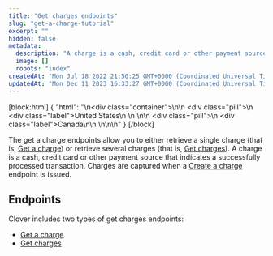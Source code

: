 ```yaml
---
title: "Get charges endpoints"
slug: "get-a-charge-tutorial"
excerpt: ""
hidden: false
metadata: 
  description: "A charge is a cash, credit card or other payment source that indicates a successfully processed transaction. Charges are captured when a create a charge endpoint is issued. The get a charge endpoints allow you to either retrieve a single charge or several charges."
  image: []
  robots: "index"
createdAt: "Mon Jul 18 2022 21:50:25 GMT+0000 (Coordinated Universal Time)"
updatedAt: "Mon Dec 11 2023 16:33:27 GMT+0000 (Coordinated Universal Time)"
---
```

[block:html]
{
  "html": "<!--JIRA DS-3008; Region pill icon added to topic on 2.27.2023-->\n<div class=\"container\">\n<!--US-->\n  <div class=\"pill\">\n    <div class=\"label\">United States</div>\n   \n  </div>\n<!--Canada-->\n  <div class=\"pill\">\n    <div class=\"label\">Canada</div>\n</div>\n  \n</div>\n\n<style>\nbody {\n  font-family: \"Segoe UI\", \"Roboto\",\n    \"Segoe UI Symbol\";\n}\n.container {\n  align-items: center;\n  min-width: 10%;\n  text-align: left;\n   overflow: auto;\n}\n/*Pill format*/\n.pill {\n  background: #44BB44;\n  border: .5px solid #44BB44;\n  margin-left: 5px;\n  overflow: auto;\n\n}\n/*Text positioning inside the pill*/\n.pill,\n.pill__addon {\n  display: inline-block;\n  box-sizing: border-box;\n  padding: 0px 10px;\n  border-radius: 10px;\n  position: relative;\n  height: 1.5rem;\n}\n/*Text format inside the pill*/\n.pill .label,\n.pill__addon .label {\n  font-style: normal;\n  font-weight: normal;\n  font-size: 0.70rem;\n  color: #fff;\n  display: inline-block;\n  vertical-align: middle;\n \n}\n</style>"
}
[/block]


The get a charge endpoints allow you to either retrieve a single charge (that is, [Get a charge](ref:getchargescharge)) or retrieve several charges (that is, [Get charges](ref:getcharges)). A charge is a cash, credit card or other payment source that indicates a successfully processed transaction. Charges are captured when a [Create a charge](ref:createcharge) endpoint is issued.  

## Endpoints

Clover includes two types of get charges endpoints:

- [Get a charge](doc:get-a-charge) 
- [Get charges](doc:get-charges)
